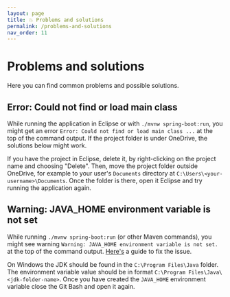 ```yaml
---
layout: page
title: 💥 Problems and solutions
permalink: /problems-and-solutions
nav_order: 11
---
```


# Problems and solutions

Here you can find common problems and possible solutions.

## Error: Could not find or load main class

While running the application in Eclipse or with `./mvnw spring-boot:run`, you might get an error `Error: Could not find or load main class ...` at the top of the command output. If the project folder is under OneDrive, the solutions below might work.

If you have the project in Eclipse, delete it, by right-clicking on the project name and choosing "Delete". Then, move the project folder outside OneDrive, for example to your user's `Documents` directory at `C:\Users\<your-username>\Documents`. Once the folder is there, open it Eclipse and try running the application again.

## Warning: JAVA_HOME environment variable is not set

While running `./mvnw spring-boot:run` (or other Maven commands), you might see warning `Warning: JAVA_HOME environment variable is not set.` at the top of the command output. [Here's](https://confluence.atlassian.com/doc/setting-the-java_home-variable-in-windows-8895.html) a guide to fix the issue.

On Windows the JDK should be found in the `C:\Program Files\Java` folder. The environment variable value should be in format `C:\Program Files\Java\<jdk-folder-name>`. Once you have created the `JAVA_HOME` environment variable close the Git Bash and open it again.
